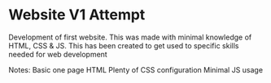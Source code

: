 # Website V1 Attempt
Development of first website.
This was made with minimal knowledge of HTML, CSS &amp; JS.
This has been created to get used to specific skills needed for web development

Notes:
Basic one page HTML
Plenty of CSS configuration
Minimal JS usage
